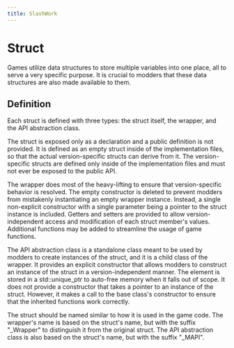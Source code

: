 ```yaml
---
title: SlashWork
---
```

# Struct
Games utilize data structures to store multiple variables into one place, all to serve a very specific purpose. It is crucial to modders that these data structures are also made available to them.

## Definition
Each struct is defined with three types: the struct itself, the wrapper, and the API abstraction class.

The struct is exposed only as a declaration and a public definition is not provided. It is defined as an empty struct inside of the implementation files, so that the actual version-specific structs can derive from it. The version-specific structs are defined only inside of the implementation files and must not ever be exposed to the public API.

The wrapper does most of the heavy-lifting to ensure that version-specific behavior is resolved. The empty constructor is deleted to prevent modders from mistakenly instantiating an empty wrapper instance. Instead, a single non-explicit constructor with a single parameter being a pointer to the struct instance is included. Getters and setters are provided to allow version-independent access and modification of each struct member's values. Additional functions may be added to streamline the usage of game functions.

The API abstraction class is a standalone class meant to be used by modders to create instances of the struct, and it is a child class of the wrapper. It provides an explicit constructor that allows modders to construct an instance of the struct in a version-independent manner. The element is stored in a std::unique_ptr to auto-free memory when it falls out of scope. It does not provide a constructor that takes a pointer to an instance of the struct. However, it makes a call to the base class's constructor to ensure that the inherited functions work correctly.

The struct should be named similar to how it is used in the game code. The wrapper's name is based on the struct's name, but with the suffix "\_Wrapper" to distinguish it from the original struct. The API abstraction class is also based on the struct's name, but with the suffix "\_MAPI".
